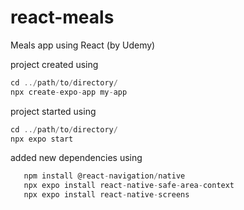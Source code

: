 # react-meals
Meals app using React (by Udemy)

project created using 
```js
cd ../path/to/directory/
npx create-expo-app my-app
```

project started using
```js
cd ../path/to/directory/
npx expo start
```
added new dependencies using
```js
   npm install @react-navigation/native
   npx expo install react-native-safe-area-context
   npx expo install react-native-screens
```
